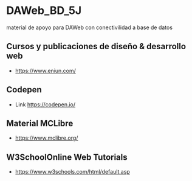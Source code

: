 # DAWeb_BD_5J
material de apoyo para DAWeb con conectivilidad a base de datos

## Cursos y publicaciones de diseño & desarrollo web
- https://www.eniun.com/
## Codepen
- Link  https://codepen.io/
## Material MCLibre
- https://www.mclibre.org/
## W3SchoolOnline Web Tutorials
- https://www.w3schools.com/html/default.asp
